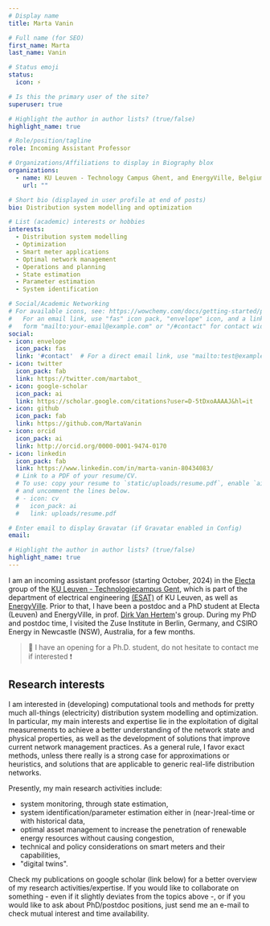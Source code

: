 ```yaml
---
# Display name
title: Marta Vanin

# Full name (for SEO)
first_name: Marta
last_name: Vanin

# Status emoji
status:
  icon: ⚡️

# Is this the primary user of the site?
superuser: true

# Highlight the author in author lists? (true/false)
highlight_name: true

# Role/position/tagline
role: Incoming Assistant Professor

# Organizations/Affiliations to display in Biography blox
organizations:
  - name: KU Leuven - Technology Campus Ghent, and EnergyVille, Belgium
    url: ""

# Short bio (displayed in user profile at end of posts)
bio: Distribution system modelling and optimization

# List (academic) interests or hobbies
interests:
  - Distribution system modelling
  - Optimization
  - Smart meter applications
  - Optimal network management
  - Operations and planning
  - State estimation
  - Parameter estimation
  - System identification

# Social/Academic Networking
# For available icons, see: https://wowchemy.com/docs/getting-started/page-builder/#icons
#   For an email link, use "fas" icon pack, "envelope" icon, and a link in the
#   form "mailto:your-email@example.com" or "/#contact" for contact widget.
social:
- icon: envelope
  icon_pack: fas
  link: '#contact'  # For a direct email link, use "mailto:test@example.org".
- icon: twitter
  icon_pack: fab
  link: https://twitter.com/martabot_
- icon: google-scholar
  icon_pack: ai
  link: https://scholar.google.com/citations?user=D-5tDxoAAAAJ&hl=it
- icon: github
  icon_pack: fab
  link: https://github.com/MartaVanin
- icon: orcid
  icon_pack: ai
  link: http://orcid.org/0000-0001-9474-0170
- icon: linkedin
  icon_pack: fab
  link: https://www.linkedin.com/in/marta-vanin-80434083/
  # Link to a PDF of your resume/CV.
  # To use: copy your resume to `static/uploads/resume.pdf`, enable `ai` icons in `params.yaml`,
  # and uncomment the lines below.
  # - icon: cv
  #   icon_pack: ai
  #   link: uploads/resume.pdf

# Enter email to display Gravatar (if Gravatar enabled in Config)
email:

# Highlight the author in author lists? (true/false)
highlight_name: true
---
```


I am an incoming assistant professor (starting October, 2024) in the [Electa](https://www.esat.kuleuven.be/electa) group of the [KU Leuven - Technologiecampus Gent](https://www.kuleuven.be/gent/industrieel-ingenieur), which is part of the department of electrical engineering [(ESAT)](https://www.esat.kuleuven.be) of KU Leuven, as well as [EnergyVille](https://energyville.be/). Prior to that, I have been a postdoc and a PhD student at Electa (Leuven) and EnergyVille, in prof. [Dirk Van Hertem](https://www.esat.kuleuven.be/electa/professors/00043846)'s group. During my PhD and postdoc time, I visited the Zuse Institute in Berlin, Germany, and CSIRO Energy in Newcastle (NSW), Australia, for a few months.

> :loudspeaker: I have an opening for a Ph.D. student, do not hesitate to contact me if interested ❗

## Research interests

I am interested in (developing) computational tools and methods for pretty much all-things (electricity) distribution system modelling and optimization. In particular, my main interests and expertise lie in the exploitation of digital measurements to achieve a better understanding of the network state and physical properties, as well as the development of solutions that improve current network management practices. As a general rule, I favor exact methods, unless there really is a strong case for approximations or heuristics, and solutions that are applicable to generic real-life distribution networks.

Presently, my main research activities include: 
- system monitoring, through state estimation, 
- system identification/parameter estimation either in (near-)real-time or with historical data,
- optimal asset management to increase the penetration of renewable energy resources without causing congestion,
- technical and policy considerations on smart meters and their capabilities,
- "digital twins".

Check my publications on google scholar (link below) for a better overview of my research activities/expertise.
If you would like to collaborate on something - even if it slightly deviates from the topics above -, or if you would like to ask about PhD/postdoc positions, just send me an e-mail to check mutual interest and time availability.